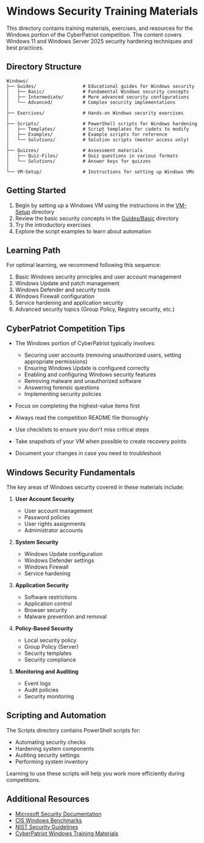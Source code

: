 # Windows Security Training Materials

This directory contains training materials, exercises, and resources for the Windows portion of the CyberPatriot competition. The content covers Windows 11 and Windows Server 2025 security hardening techniques and best practices.

## Directory Structure

```
Windows/
├── Guides/                 # Educational guides for Windows security
│   ├── Basic/              # Fundamental Windows security concepts
│   ├── Intermediate/       # More advanced security configurations
│   └── Advanced/           # Complex security implementations
│
├── Exercises/              # Hands-on Windows security exercises
│
├── Scripts/                # PowerShell scripts for Windows hardening
│   ├── Templates/          # Script templates for cadets to modify
│   ├── Examples/           # Example scripts for reference
│   └── Solutions/          # Solution scripts (mentor access only)
│
├── Quizzes/                # Assessment materials
│   ├── Quiz-Files/         # Quiz questions in various formats
│   └── Solutions/          # Answer keys for quizzes
│
└── VM-Setup/               # Instructions for setting up Windows VMs
```

## Getting Started

1. Begin by setting up a Windows VM using the instructions in the [VM-Setup](./VM-Setup) directory
2. Review the basic security concepts in the [Guides/Basic](./Guides/Basic) directory
3. Try the introductory exercises
4. Explore the script examples to learn about automation

## Learning Path

For optimal learning, we recommend following this sequence:

1. Basic Windows security principles and user account management
2. Windows Update and patch management
3. Windows Defender and security tools
4. Windows Firewall configuration
5. Service hardening and application security
6. Advanced security topics (Group Policy, Registry security, etc.)

## CyberPatriot Competition Tips

- The Windows portion of CyberPatriot typically involves:
  - Securing user accounts (removing unauthorized users, setting appropriate permissions)
  - Ensuring Windows Update is configured correctly
  - Enabling and configuring Windows security features
  - Removing malware and unauthorized software
  - Answering forensic questions
  - Implementing security policies

- Focus on completing the highest-value items first
- Always read the competition README file thoroughly
- Use checklists to ensure you don't miss critical steps
- Take snapshots of your VM when possible to create recovery points
- Document your changes in case you need to troubleshoot

## Windows Security Fundamentals

The key areas of Windows security covered in these materials include:

1. **User Account Security**
   - User account management
   - Password policies
   - User rights assignments
   - Administrator accounts

2. **System Security**
   - Windows Update configuration
   - Windows Defender settings
   - Windows Firewall
   - Service hardening

3. **Application Security**
   - Software restrictions
   - Application control
   - Browser security
   - Malware prevention and removal

4. **Policy-Based Security**
   - Local security policy
   - Group Policy (Server)
   - Security templates
   - Security compliance

5. **Monitoring and Auditing**
   - Event logs
   - Audit policies
   - Security monitoring

## Scripting and Automation

The Scripts directory contains PowerShell scripts for:
- Automating security checks
- Hardening system components
- Auditing security settings
- Performing system inventory

Learning to use these scripts will help you work more efficiently during competitions.

## Additional Resources

- [Microsoft Security Documentation](https://docs.microsoft.com/en-us/security/)
- [CIS Windows Benchmarks](https://www.cisecurity.org/benchmark/microsoft_windows_desktop/)
- [NIST Security Guidelines](https://nvlpubs.nist.gov/nistpubs/specialpublications/nist.sp.800-123.pdf)
- [CyberPatriot Windows Training Materials](https://www.uscyberpatriot.org/competition/training-materials/windows)
